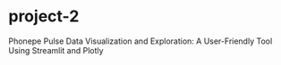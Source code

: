 # project-2
Phonepe Pulse Data Visualization and Exploration: A User-Friendly Tool Using Streamlit and Plotly 
